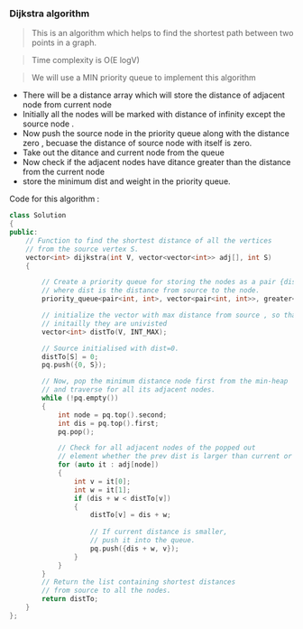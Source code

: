### Dijkstra algorithm

> This is an algorithm which helps to find the shortest path between two points in a graph.


> Time complexity is O(E logV) 

> We will use  a MIN priority queue to implement this algorithm

* There will be a distance array which will store the distance of adjacent node from current node
* Initially all the nodes will be marked with distance of infinity except the source node .
* Now  push the source node in the priority queue along with the distance zero , becuase the distance of source node with itself is zero.
* Take out the ditance and current node from the queue 
* Now check if the adjacent nodes have ditance greater than the distance from the current node 
* store the minimum dist and weight in the priority queue.


Code for this algorithm : 


```cpp
class Solution
{
public:
    // Function to find the shortest distance of all the vertices
    // from the source vertex S.
    vector<int> dijkstra(int V, vector<vector<int>> adj[], int S)
    {

        // Create a priority queue for storing the nodes as a pair {dist,node}
        // where dist is the distance from source to the node. 
        priority_queue<pair<int, int>, vector<pair<int, int>>, greater<pair<int, int>>> pq;

        // initialize the vector with max distance from source , so that 
        // initailly they are univisted 
        vector<int> distTo(V, INT_MAX);

        // Source initialised with dist=0.
        distTo[S] = 0;
        pq.push({0, S});

        // Now, pop the minimum distance node first from the min-heap
        // and traverse for all its adjacent nodes.
        while (!pq.empty())
        {
            int node = pq.top().second;
            int dis = pq.top().first;
            pq.pop();

            // Check for all adjacent nodes of the popped out
            // element whether the prev dist is larger than current or not.
            for (auto it : adj[node])
            {
                int v = it[0];
                int w = it[1];
                if (dis + w < distTo[v])
                {
                    distTo[v] = dis + w;
    
                    // If current distance is smaller,
                    // push it into the queue.
                    pq.push({dis + w, v});
                }
            }
        }
        // Return the list containing shortest distances
        // from source to all the nodes.
        return distTo;
    }
};

```